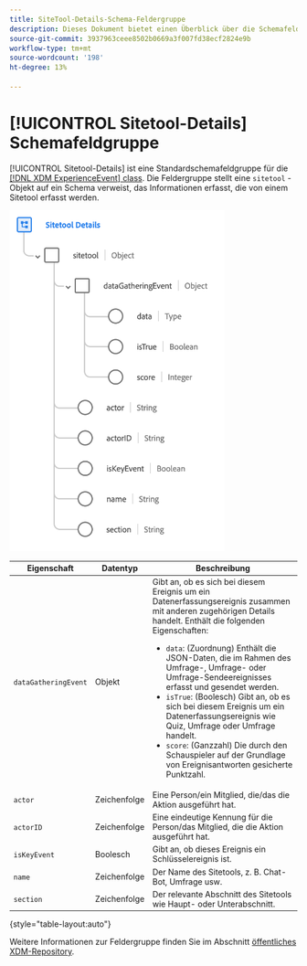 ```yaml
---
title: SiteTool-Details-Schema-Feldergruppe
description: Dieses Dokument bietet einen Überblick über die Schemafeldergruppe "Sitetool-Details".
source-git-commit: 3937963ceee8502b0669a3f007fd38ecf2824e9b
workflow-type: tm+mt
source-wordcount: '198'
ht-degree: 13%

---
```


# [!UICONTROL Sitetool-Details] Schemafeldgruppe

[!UICONTROL Sitetool-Details] ist eine Standardschemafeldgruppe für die [[!DNL XDM ExperienceEvent] class](../../classes/experienceevent.md). Die Feldergruppe stellt eine `sitetool` -Objekt auf ein Schema verweist, das Informationen erfasst, die von einem Sitetool erfasst werden.

![Feldgruppenstruktur](../../images/field-groups/sitetool-details.png)

| Eigenschaft | Datentyp | Beschreibung |
| --- | --- | --- |
| `dataGatheringEvent` | Objekt | Gibt an, ob es sich bei diesem Ereignis um ein Datenerfassungsereignis zusammen mit anderen zugehörigen Details handelt. Enthält die folgenden Eigenschaften:<ul><li>`data`: (Zuordnung) Enthält die JSON-Daten, die im Rahmen des Umfrage-, Umfrage- oder Umfrage-Sendeereignisses erfasst und gesendet werden.</li><li>`isTrue`: (Boolesch) Gibt an, ob es sich bei diesem Ereignis um ein Datenerfassungsereignis wie Quiz, Umfrage oder Umfrage handelt.</li><li>`score`: (Ganzzahl) Die durch den Schauspieler auf der Grundlage von Ereignisantworten gesicherte Punktzahl.</li></ul> |
| `actor` | Zeichenfolge | Eine Person/ein Mitglied, die/das die Aktion ausgeführt hat. |
| `actorID` | Zeichenfolge | Eine eindeutige Kennung für die Person/das Mitglied, die die Aktion ausgeführt hat. |
| `isKeyEvent` | Boolesch | Gibt an, ob dieses Ereignis ein Schlüsselereignis ist. |
| `name` | Zeichenfolge | Der Name des Sitetools, z. B. Chat-Bot, Umfrage usw. |
| `section` | Zeichenfolge | Der relevante Abschnitt des Sitetools wie Haupt- oder Unterabschnitt. |

{style=&quot;table-layout:auto&quot;}

Weitere Informationen zur Feldergruppe finden Sie im Abschnitt [öffentliches XDM-Repository](https://github.com/adobe/xdm/blob/master/components/fieldgroups/experience-event/industry-verticals/experienceevent-healthcare-sitetool.schema.json).
